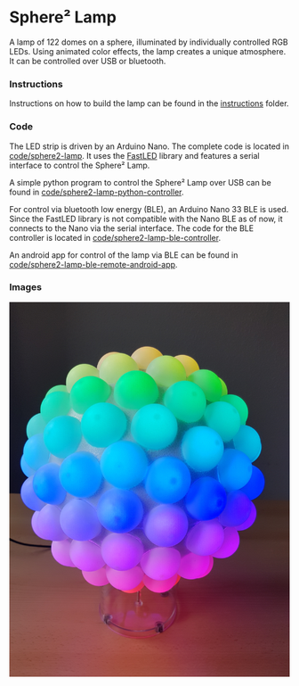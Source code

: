 # Sphere² Lamp

A lamp of 122 domes on a sphere, illuminated by individually controlled RGB LEDs.
Using animated color effects, the lamp creates a unique atmosphere.
It can be controlled over USB or bluetooth.

### Instructions

Instructions on how to build the lamp can be found in the [instructions](instructions) folder.


### Code

The LED strip is driven by an Arduino Nano. The complete code is located in [code/sphere2-lamp](code/sphere2-lamp). It uses the [FastLED](https://github.com/FastLED/FastLED) library and features a serial interface to control the Sphere² Lamp.

A simple python program to control the Sphere² Lamp over USB can be found in [code/sphere2-lamp-python-controller](code/sphere2-lamp-python-controller).  

For control via bluetooth low energy (BLE), an Arduino Nano 33 BLE is used. Since the FastLED library is not compatible with the Nano BLE as of now, it connects to the Nano via the serial interface. The code for the BLE controller is located in [code/sphere2-lamp-ble-controller](code/sphere2-lamp-ble-controller).

An android app for control of the lamp via BLE can be found in [code/sphere2-lamp-ble-remote-android-app](code/sphere2-lamp-ble-remote-android-app).


### Images

![](image.jpg)

